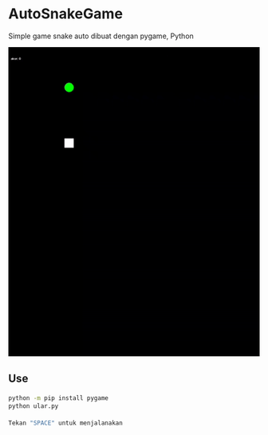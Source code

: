 # AutoSnakeGame

Simple game snake auto dibuat dengan pygame, Python

[![preview](/preview.gif)](/preview.gif)

## Use

```bash
python -m pip install pygame
python ular.py

Tekan "SPACE" untuk menjalanakan
```
